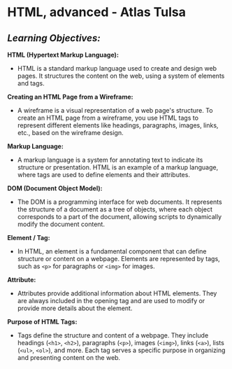 # HTML, advanced - Atlas Tulsa

## _Learning Objectives:_

**HTML (Hypertext Markup Language):**

- HTML is a standard markup language used to create and design web pages.
  It structures the content on the web, using a system of elements and tags.

**Creating an HTML Page from a Wireframe:**

- A wireframe is a visual representation of a web page's structure.
  To create an HTML page from a wireframe, you use HTML tags to represent different elements like headings, paragraphs, images, links, etc., based on the wireframe design.

**Markup Language:**

- A markup language is a system for annotating text to indicate its structure or presentation.
  HTML is an example of a markup language, where tags are used to define elements and their attributes.

**DOM (Document Object Model):**

- The DOM is a programming interface for web documents.
  It represents the structure of a document as a tree of objects, where each object corresponds to a part of the document, allowing scripts to dynamically modify the document content.

**Element / Tag:**

- In HTML, an element is a fundamental component that can define structure or content on a webpage.
  Elements are represented by tags, such as `<p>` for paragraphs or `<img>` for images.

**Attribute:**

- Attributes provide additional information about HTML elements.
  They are always included in the opening tag and are used to modify or provide more details about the element.

**Purpose of HTML Tags:**

- Tags define the structure and content of a webpage.
  They include headings (`<h1>`, `<h2>`), paragraphs (`<p>`), images (`<img>`), links (`<a>`), lists (`<ul>`, `<ol>`), and more.
  Each tag serves a specific purpose in organizing and presenting content on the web.
